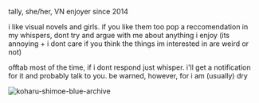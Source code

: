 tally, she/her, VN enjoyer since 2014

i like visual novels and girls. if you like them too pop a reccomendation in my whispers, dont try and argue with me about anything i enjoy (its annoying + i dont care if you think the things im interested in are weird or not)

offtab most of the time, if i dont respond just whisper. i'll get a notification for it and probably talk to you. be warned, however, for i am (usually) dry

![koharu-shimoe-blue-archive](https://github.com/kuwao/kuwao/assets/150097262/814605cc-4104-4719-8670-4be9ee93c748)
